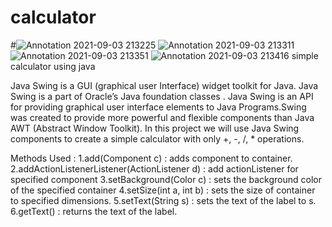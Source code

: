 # calculator
#![Annotation 2021-09-03 213225](https://user-images.githubusercontent.com/63072170/132062891-19e8afbf-283a-416b-b0b3-6ad7af85538e.png)
![Annotation 2021-09-03 213311](https://user-images.githubusercontent.com/63072170/132062896-84eb8c1d-808d-42ac-b42f-d726a9da3259.png)
![Annotation 2021-09-03 213351](https://user-images.githubusercontent.com/63072170/132062897-d4df236a-96a1-4fdb-ac5e-06914ae067e0.png)
![Annotation 2021-09-03 213416](https://user-images.githubusercontent.com/63072170/132062902-b09a12da-abd0-4417-b907-ac3dac48eb6a.png)
simple calculator using java



Java Swing is a GUI (graphical user Interface) widget toolkit for Java. Java Swing is a part of Oracle’s Java foundation classes . Java Swing is an API for providing graphical user interface elements to Java Programs.Swing was created to provide more powerful and flexible components than Java AWT (Abstract Window Toolkit).
In this project we will use Java Swing components to create a simple calculator with only +, -, /, * operations.


Methods Used : 
1.add(Component c) : adds component to container.
2.addActionListenerListener(ActionListener d) : add actionListener for specified component
3.setBackground(Color c) : sets the background color of the specified container
4.setSize(int a, int b) : sets the size of container to specified dimensions.
5.setText(String s) : sets the text of the label to s.
6.getText() : returns the text of the label.
